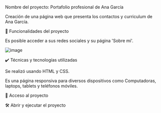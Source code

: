 Nombre del proyecto: Portafolio profesional de Ana García

Creación de una página web que presenta los contactos y curriculum de Ana García.


🔨 Funcionalidades del proyecto

Es posible acceder a sus redes sociales y su página 'Sobre mí'.

![image](https://github.com/user-attachments/assets/59cc24dd-3558-4d83-b9db-08aa97ce4d17)


✔️ Técnicas y tecnologías utilizadas

Se realizó usando HTML y CSS.

Es una página responsiva para diversos dispositivos como Computadoras, laptops, tablets y teléfonos móviles.


📁 Acceso al proyecto


🛠️ Abrir y ejecutar el proyecto


